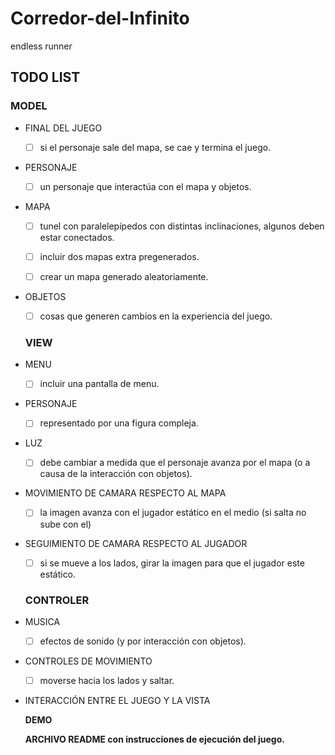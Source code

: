 # Corredor-del-Infinito
endless runner

## TODO LIST

  ###   MODEL
  
- FINAL DEL JUEGO
    
  - [ ] si el personaje sale del mapa, se cae y termina el juego.
      
- PERSONAJE
    
  - [ ] un personaje que interactúa con el mapa y objetos.
      
- MAPA
    
  - [ ] tunel con paralelepípedos con distintas inclinaciones, algunos deben estar conectados.
      
  - [ ] incluir dos mapas extra pregenerados.
      
  - [ ] crear un mapa generado aleatoriamente.
      
- OBJETOS
    
  - [ ] cosas que generen cambios en la experiencia del juego.
      
  ###   VIEW
  
- MENU
    
  - [ ] incluir una pantalla de menu.
      
- PERSONAJE
    
  - [ ] representado por una figura compleja.
      
- LUZ
    
  - [ ] debe cambiar a medida que el personaje avanza por el mapa (o a causa de la interacción con objetos).
      
- MOVIMIENTO DE CAMARA RESPECTO AL MAPA
    
  - [ ] la imagen avanza con el jugador estático en el medio (si salta no sube con el)
      
- SEGUIMIENTO DE CAMARA RESPECTO AL JUGADOR
    
  - [ ] si se mueve a los lados, girar la imagen para que el jugador este estático.
      
  ###   CONTROLER
  
- MUSICA
    
  - [ ] efectos de sonido (y por interacción con objetos).
      
- CONTROLES DE MOVIMIENTO

  - [ ] moverse hacia los lados y saltar.
    
- INTERACCIÓN ENTRE EL JUEGO Y LA VISTA
    
   **DEMO**

  **ARCHIVO README con instrucciones de ejecución del juego.**
  
